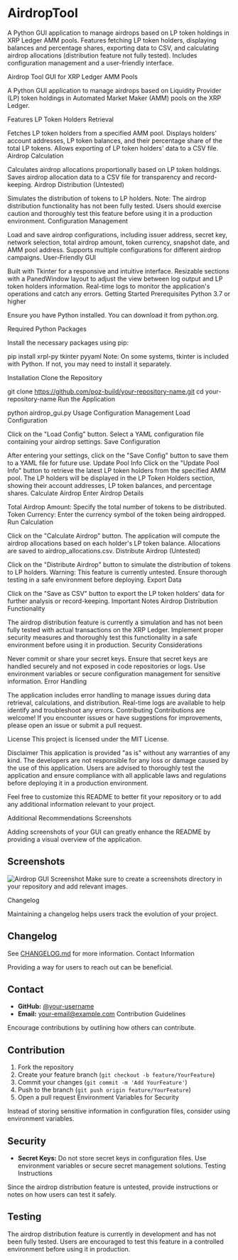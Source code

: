 # AirdropTool
A Python GUI application to manage airdrops based on LP token holdings in XRP Ledger AMM pools. Features fetching LP token holders, displaying balances and percentage shares, exporting data to CSV, and calculating airdrop allocations (distribution feature not fully tested). Includes configuration management and a user-friendly interface.



Airdrop Tool GUI for XRP Ledger AMM Pools

A Python GUI application to manage airdrops based on Liquidity Provider (LP) token holdings in Automated Market Maker (AMM) pools on the XRP Ledger.

Features
LP Token Holders Retrieval

Fetches LP token holders from a specified AMM pool.
Displays holders' account addresses, LP token balances, and their percentage share of the total LP tokens.
Allows exporting of LP token holders' data to a CSV file.
Airdrop Calculation

Calculates airdrop allocations proportionally based on LP token holdings.
Saves airdrop allocation data to a CSV file for transparency and record-keeping.
Airdrop Distribution (Untested)

Simulates the distribution of tokens to LP holders.
Note: The airdrop distribution functionality has not been fully tested. Users should exercise caution and thoroughly test this feature before using it in a production environment.
Configuration Management

Load and save airdrop configurations, including issuer address, secret key, network selection, total airdrop amount, token currency, snapshot date, and AMM pool address.
Supports multiple configurations for different airdrop campaigns.
User-Friendly GUI

Built with Tkinter for a responsive and intuitive interface.
Resizable sections with a PanedWindow layout to adjust the view between log output and LP token holders information.
Real-time logs to monitor the application's operations and catch any errors.
Getting Started
Prerequisites
Python 3.7 or higher

Ensure you have Python installed. You can download it from python.org.

Required Python Packages

Install the necessary packages using pip:


pip install xrpl-py tkinter pyyaml
Note: On some systems, tkinter is included with Python. If not, you may need to install it separately.

Installation
Clone the Repository

git clone https://github.com/poz-build/your-repository-name.git
cd your-repository-name
Run the Application

python airdrop_gui.py
Usage
Configuration Management
Load Configuration

Click on the "Load Config" button.
Select a YAML configuration file containing your airdrop settings.
Save Configuration

After entering your settings, click on the "Save Config" button to save them to a YAML file for future use.
Update Pool Info
Click on the "Update Pool Info" button to retrieve the latest LP token holders from the specified AMM pool.
The LP holders will be displayed in the LP Token Holders section, showing their account addresses, LP token balances, and percentage shares.
Calculate Airdrop
Enter Airdrop Details

Total Airdrop Amount: Specify the total number of tokens to be distributed.
Token Currency: Enter the currency symbol of the token being airdropped.
Run Calculation

Click on the "Calculate Airdrop" button.
The application will compute the airdrop allocations based on each holder's LP token balance.
Allocations are saved to airdrop_allocations.csv.
Distribute Airdrop (Untested)

Click on the "Distribute Airdrop" button to simulate the distribution of tokens to LP holders.
Warning: This feature is currently untested. Ensure thorough testing in a safe environment before deploying.
Export Data

Click on the "Save as CSV" button to export the LP token holders' data for further analysis or record-keeping.
Important Notes
Airdrop Distribution Functionality

The airdrop distribution feature is currently a simulation and has not been fully tested with actual transactions on the XRP Ledger.
Implement proper security measures and thoroughly test this functionality in a safe environment before using it in production.
Security Considerations

Never commit or share your secret keys. Ensure that secret keys are handled securely and not exposed in code repositories or logs.
Use environment variables or secure configuration management for sensitive information.
Error Handling

The application includes error handling to manage issues during data retrieval, calculations, and distribution.
Real-time logs are available to help identify and troubleshoot any errors.
Contributing
Contributions are welcome! If you encounter issues or have suggestions for improvements, please open an issue or submit a pull request.

License
This project is licensed under the MIT License.

Disclaimer
This application is provided "as is" without any warranties of any kind. The developers are not responsible for any loss or damage caused by the use of this application. Users are advised to thoroughly test the application and ensure compliance with all applicable laws and regulations before deploying it in a production environment.

Feel free to customize this README to better fit your repository or to add any additional information relevant to your project.

Additional Recommendations
Screenshots

Adding screenshots of your GUI can greatly enhance the README by providing a visual overview of the application.


## Screenshots

![Airdrop GUI Screenshot](screenshots/airdrop_gui.png)
Make sure to create a screenshots directory in your repository and add relevant images.

Changelog

Maintaining a changelog helps users track the evolution of your project.


## Changelog

See [CHANGELOG.md](CHANGELOG.md) for more information.
Contact Information

Providing a way for users to reach out can be beneficial.

## Contact

- **GitHub:** [@your-username](https://github.com/your-username)
- **Email:** [your-email@example.com](mailto:your-email@example.com)
Contribution Guidelines

Encourage contributions by outlining how others can contribute.

## Contribution

1. Fork the repository
2. Create your feature branch (`git checkout -b feature/YourFeature`)
3. Commit your changes (`git commit -m 'Add YourFeature'`)
4. Push to the branch (`git push origin feature/YourFeature`)
5. Open a pull request
Environment Variables for Security

Instead of storing sensitive information in configuration files, consider using environment variables.

## Security

- **Secret Keys:** Do not store secret keys in configuration files. Use environment variables or secure secret management solutions.
Testing Instructions

Since the airdrop distribution feature is untested, provide instructions or notes on how users can test it safely.

## Testing

The airdrop distribution feature is currently in development and has not been fully tested. Users are encouraged to test this feature in a controlled environment before using it in production.
